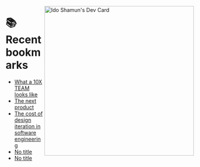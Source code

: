 <a href="https://app.daily.dev/idoshamun"><img src="https://api.daily.dev/devcards/v2/28849d86070e4c099c877ab6837c61f0.png?type=default&r=auy" align="right" width="400" alt="Ido Shamun's Dev Card"/></a>

# 📚 Recent bookmarks
<!-- BOOKMARKS:START -->
- [What a 10X TEAM looks like](https://app.daily.dev/posts/mZfddRCkb?utm_source=rss&utm_medium=bookmarks&utm_campaign=28849d86070e4c099c877ab6837c61f0)
- [The next product](https://app.daily.dev/posts/gQu8Dg2Bp?utm_source=rss&utm_medium=bookmarks&utm_campaign=28849d86070e4c099c877ab6837c61f0)
- [The cost of design iteration in software engineering](https://app.daily.dev/posts/hcc9rhjWp?utm_source=rss&utm_medium=bookmarks&utm_campaign=28849d86070e4c099c877ab6837c61f0)
- [No title](https://app.daily.dev/posts/h3KoASh5p?utm_source=rss&utm_medium=bookmarks&utm_campaign=28849d86070e4c099c877ab6837c61f0)
- [No title](https://app.daily.dev/posts/GpiU7bEcA?utm_source=rss&utm_medium=bookmarks&utm_campaign=28849d86070e4c099c877ab6837c61f0)
<!-- BOOKMARKS:END -->
